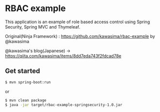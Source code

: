 # RBAC example

This application is an example of role based access control using Spring Security, Spring MVC and Thymeleaf.

Original(Ninja Framework) : https://github.com/kawasima/rbac-example by @kawasima

@kawasima's blog(Japanese) -> https://qiita.com/kawasima/items/8dd7eda743f2fdcad78e

## Get started

```bash
$ mvn spring-boot:run
```

or

```bash
$ mvn clean package
$ java -jar target/rbac-example-springsecurity-1.0.jar
```